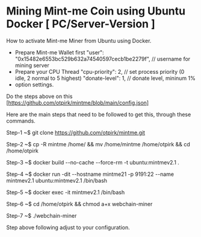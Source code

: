 # Mining Mint-me Coin using Ubuntu Docker [ PC/Server-Version ]
How to activate Mint-me Miner from Ubuntu using Docker.
- Prepare Mint-me Wallet first
    "user": "0x15482e6553bc529b632a74540597cecb1be2279f",   // username for mining server
- Prepare your CPU Thread
    "cpu-priority": 2,   // set process priority (0 idle, 2 normal to 5 highest)
    "donate-level": 1,   // donate level, mininum 1%
- option settings.

Do the steps above on this [https://github.com/otpirk/mintme/blob/main/config.json]


Here are the main steps that need to be followed to get this, through these commands.

Step-1
~$ git clone https://github.com/otpirk/mintme.git

Step-2
~$ cp -R mintme /home/ && mv /home/mintme /home/otpirk && cd /home/otpirk

Step-3
~$ docker build --no-cache --force-rm -t ubuntu:mintmev2.1 .

Step-4
~$ docker run -dit --hostname mintme21 -p 9191:22 --name mintmev2.1 ubuntu:mintmev2.1 /bin/bash

Step-5
~$ docker exec -it mintmev2.1 /bin/bash

Step-6
~$ cd /home/otpirk && chmod a+x webchain-miner

Step-7
~$ ./webchain-miner


Step above following adjust to your configuration.
